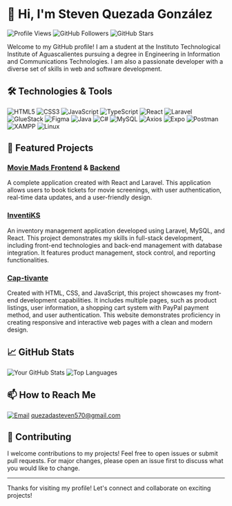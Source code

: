 # 👋 Hi, I'm Steven Quezada González

![Profile Views](https://komarev.com/ghpvc/?username=Steven1400999&color=blue) 
![GitHub Followers](https://img.shields.io/github/followers/Steven1400999?label=Follow&style=social) 
![GitHub Stars](https://img.shields.io/github/stars/Steven1400999?label=Stars&style=social)

Welcome to my GitHub profile! I am a student at the Instituto Technological Institute of Aguascalientes pursuing a degree in Engineering in Information and Communications Technologies. I am also a passionate developer with a diverse set of skills in web and software development.

## 🛠️ Technologies & Tools

![HTML5](https://img.shields.io/badge/-HTML5-E34F26?style=flat&logo=html5&logoColor=white)
![CSS3](https://img.shields.io/badge/-CSS3-1572B6?style=flat&logo=css3)
![JavaScript](https://img.shields.io/badge/-JavaScript-F7DF1E?style=flat&logo=javascript&logoColor=black)
![TypeScript](https://img.shields.io/badge/-TypeScript-007ACC?style=flat&logo=typescript)
![React](https://img.shields.io/badge/-React-61DAFB?style=flat&logo=react&logoColor=black)
![Laravel](https://img.shields.io/badge/-Laravel-FF2D20?style=flat&logo=laravel&logoColor=white)
![GlueStack](https://img.shields.io/badge/-GlueStack-333333?style=flat&logo=gluestack)
![Figma](https://img.shields.io/badge/Figma-F24E1E?style=flat&logo=figma&logoColor=white)
![Java](https://img.shields.io/badge/-Java-007396?style=flat&logo=java&logoColor=white)
![C#](https://img.shields.io/badge/c%23-%23239120.svg?style=flat&logo=csharp&logoColor=white)
![MySQL](https://img.shields.io/badge/-MySQL-4479A1?style=flat&logo=mysql&logoColor=white)
![Axios](https://img.shields.io/badge/axios-671ddf?&style=flat&logo=axios&logoColor=white)
![Expo](https://img.shields.io/badge/Expo-1B1F23?style=flat&logo=expo&logoColor=white)
![Postman](https://img.shields.io/badge/Postman-FF6C37?style=flat&logo=postman&logoColor=white)
![XAMPP](https://img.shields.io/badge/Xampp-F37623?style=flat&logo=xampp&logoColor=white)
![Linux](https://img.shields.io/badge/Linux-FCC624?style=flat&logo=linux&logoColor=black)

## 🌟 Featured Projects

### [Movie Mads Frontend](https://github.com/Steven1400999/Frontend_Movie_Mads) & [Backend](https://github.com/Steven1400999/Backend_Movie_Mads)
A complete application created with React and Laravel. This application allows users to book tickets for movie screenings, with user authentication, real-time data updates, and a user-friendly design.

### [InventiKS](https://github.com/Steven1400999/Proyecto_Inventario)
An inventory management application developed using Laravel, MySQL, and React. This project demonstrates my skills in full-stack development, including front-end technologies and back-end management with database integration. It features product management, stock control, and reporting functionalities.

### [Cap-tivante](https://github.com/Steven1400999/cap-tivante.github.io)
Created with HTML, CSS, and JavaScript, this project showcases my front-end development capabilities. It includes multiple pages, such as product listings, user information, a shopping cart system with PayPal payment method, and user authentication. This website demonstrates proficiency in creating responsive and interactive web pages with a clean and modern design.

## 📈 GitHub Stats

![Your GitHub Stats](https://github-readme-stats.vercel.app/api?username=Steven1400999&show_icons=true&hide_border=true&theme=onedark)
![Top Languages](https://github-readme-stats.vercel.app/api/top-langs/?username=Steven1400999&layout=compact&hide_border=true&theme=onedark)

## 📫 How to Reach Me

[![Email](https://img.shields.io/badge/Gmail-D14836?style=for-the-badge&logo=gmail&logoColor=white)](mailto:quezadasteven570@gmail.com)
quezadasteven570@gmail.com

## 🤝 Contributing

I welcome contributions to my projects! Feel free to open issues or submit pull requests. For major changes, please open an issue first to discuss what you would like to change.

---

Thanks for visiting my profile! Let's connect and collaborate on exciting projects!
